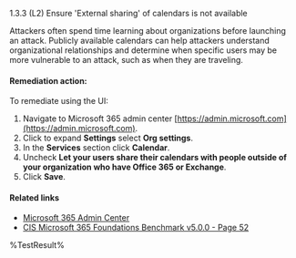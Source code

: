 1.3.3 (L2) Ensure 'External sharing' of calendars is not available

Attackers often spend time learning about organizations before launching an attack. Publicly available calendars can help attackers understand organizational relationships and determine when specific users may be more vulnerable to an attack, such as when they are traveling.

#### Remediation action:

To remediate using the UI:
1. Navigate to Microsoft 365 admin center [https://admin.microsoft.com](https://admin.microsoft.com).
2. Click to expand **Settings** select **Org settings**.
3. In the **Services** section click **Calendar**.
4. Uncheck **Let your users share their calendars with people outside of
your organization who have Office 365 or Exchange**.
5. Click **Save**.

#### Related links

* [Microsoft 365 Admin Center](https://admin.microsoft.com)
* [CIS Microsoft 365 Foundations Benchmark v5.0.0 - Page 52](https://www.cisecurity.org/benchmark/microsoft_365)

<!--- Results --->
%TestResult%